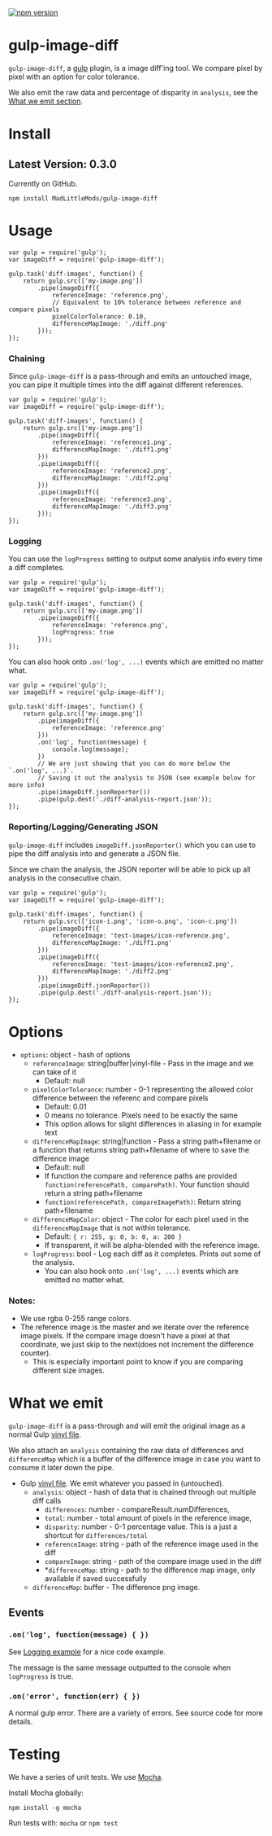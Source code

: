 [![npm version](https://badge.fury.io/js/gulp-image-diff.svg)](http://badge.fury.io/js/gulp-image-diff)

# gulp-image-diff

`gulp-image-diff`, a [gulp](http://gulpjs.com/) plugin, is a image diff'ing tool. We compare pixel by pixel with an option for color tolerance.

We also emit the raw data and percentage of disparity in `analysis`, see the [What we emit section](#what-we-emit).


# Install

## Latest Version: 0.3.0

Currently on GitHub.
```
npm install MadLittleMods/gulp-image-diff
```


# Usage

```
var gulp = require('gulp');
var imageDiff = require('gulp-image-diff');

gulp.task('diff-images', function() {
	return gulp.src(['my-image.png'])
		.pipe(imageDiff({
			referenceImage: 'reference.png',
			// Equivalent to 10% tolerance between reference and compare pixels
			pixelColorTolerance: 0.10,
			differenceMapImage: './diff.png'
		}));
});
```

### Chaining

Since `gulp-image-diff` is a pass-through and emits an untouched image, you can pipe it multiple times into the diff against different references.

```
var gulp = require('gulp');
var imageDiff = require('gulp-image-diff');

gulp.task('diff-images', function() {
	return gulp.src(['my-image.png'])
		.pipe(imageDiff({
			referenceImage: 'reference1.png',
			differenceMapImage: './diff1.png'
		}))
		.pipe(imageDiff({
			referenceImage: 'reference2.png',
			differenceMapImage: './diff2.png'
		}))
		.pipe(imageDiff({
			referenceImage: 'reference3.png',
			differenceMapImage: './diff3.png'
		}));
});
```

### Logging

You can use the `logProgress` setting to output some analysis info every time a diff completes.

```
var gulp = require('gulp');
var imageDiff = require('gulp-image-diff');

gulp.task('diff-images', function() {
	return gulp.src(['my-image.png'])
		.pipe(imageDiff({
			referenceImage: 'reference.png',
			logProgress: true
		}));
});
```

You can also hook onto `.on('log', ...)` events which are emitted no matter what.

```
var gulp = require('gulp');
var imageDiff = require('gulp-image-diff');

gulp.task('diff-images', function() {
	return gulp.src(['my-image.png'])
		.pipe(imageDiff({
			referenceImage: 'reference.png'
		}))
		.on('log', function(message) {
			console.log(message);
		})
		// We are just showing that you can do more below the `.on('log', ...)`.
		// Saving it out the analysis to JSON (see example below for more info)
		.pipe(imageDiff.jsonReporter())
		.pipe(gulp.dest('./diff-analysis-report.json'));
});
```



### Reporting/Logging/Generating JSON

`gulp-image-diff` includes `imageDiff.jsonReporter()` which you can use to pipe the diff analysis into and generate a JSON file. 

Since we chain the analysis, the JSON reporter will be able to pick up all analysis in the consecutive chain.

```
var gulp = require('gulp');
var imageDiff = require('gulp-image-diff');

gulp.task('diff-images', function() {
	return gulp.src(['icon-i.png', 'icon-o.png', 'icon-c.png'])
		.pipe(imageDiff({
			referenceImage: 'test-images/icon-reference.png',
			differenceMapImage: './diff1.png'
		}))
		.pipe(imageDiff({
			referenceImage: 'test-images/icon-reference2.png',
			differenceMapImage: './diff2.png'
		}))
		.pipe(imageDiff.jsonReporter())
		.pipe(gulp.dest('./diff-analysis-report.json'));
});
```




# Options

 - `options`: object - hash of options
 	 - `referenceImage`: string|buffer|vinyl-file - Pass in the image and we can take of it
 	 	 - Default: null
 	 - `pixelColorTolerance`: number - 0-1 representing the allowed color difference between the referenc and compare pixels
 	 	 - Default: 0.01
 	 	 - 0 means no tolerance. Pixels need to be exactly the same
 	 	 - This option allows for slight differences in aliasing in for example text
 	 - `differenceMapImage`: string|function - Pass a string path+filename or a function that returns string path+filename of where to save the difference image
 	 	 - Default: null
 	 	 - If function the compare and reference paths are provided `function(referencePath, comparePath)`. Your function should return a string path+filename
 	 	 - `function(referencePath, compareImagePath)`: Return string path+filename
 	 - `differenceMapColor`: object - The color for each pixel used in the `differenceMapImage` that is not within tolerance.
 	 	 - Default: `{ r: 255, g: 0, b: 0, a: 200 }`
 	 	 - If transparent, it will be alpha-blended with the reference image.
 	 - `logProgress`: bool - Log each diff as it completes. Prints out some of the analysis.
 	 	 - You can also hook onto `.on('log', ...)` events which are emitted no matter what.



### Notes:

 - We use rgba 0-255 range colors.
 - The reference image is the master and we iterate over the reference image pixels. If the compare image doesn't have a pixel at that coordinate, we just skip to the next(does not increment the difference counter).
 	 - This is especially important point to know if you are comparing different size images.


# What we emit

`gulp-image-diff` is a pass-through and will emit the original image as a normal Gulp [vinyl file](https://www.npmjs.com/package/vinyl).

We also attach an `analysis` containing the raw data of differences and `differenceMap` which is a buffer of the difference image in case you want to consume it later down the pipe.

 - Gulp [vinyl file](https://www.npmjs.com/package/vinyl). We emit whatever you passed in (untouched).
 	 - `analysis`: object - hash of data that is chained through out multiple diff calls
 	 	 - `differences`: number - compareResult.numDifferences,
 	 	 - `total`: number - total amount of pixels in the reference image,
 	 	 - `disparity`: number - 0-1 percentage value. This is a just a shortcut for `differences/total`
 	 	 - `referenceImage`: string - path of the reference image used in the diff
 	 	 - `compareImage`: string - path of the compare image used in the diff
 	 	 - *`differenceMap`: string - path to the difference map image, only available if saved successfully
 	 - `differenceMap`: buffer - The difference png image.

## Events

### `.on('log', function(message) { })`

See [Logging example](#logging) for a nice code example.

The message is the same message outputted to the console when `logProgress` is true.

### `.on('error', function(err) { })`

A normal gulp error. There are a variety of errors. See source code for more details.



# Testing

We have a series of unit tests. We use [Mocha](http://mochajs.org/).

Install Mocha globally:
```
npm install -g mocha
```

Run tests with: `mocha` or `npm test`
